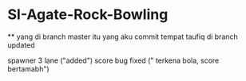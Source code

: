 # SI-Agate-Rock-Bowling

** yang di branch master itu yang aku commit
tempat taufiq di branch updated

spawner 3 lane ("added")
score bug fixed (" terkena bola, score bertamabh")
